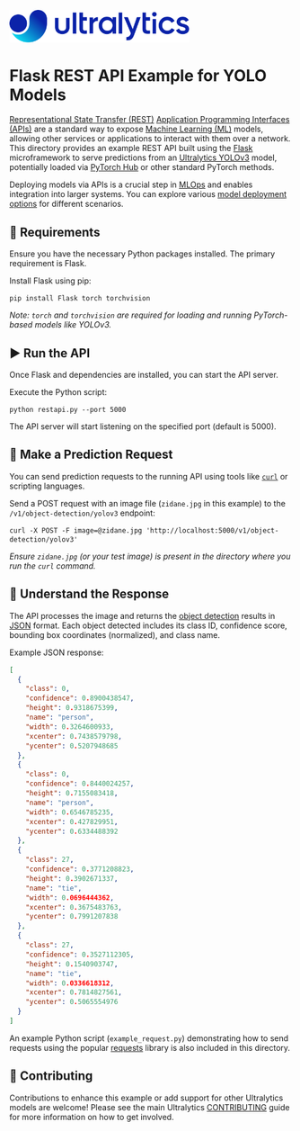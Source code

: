 <a href="https://www.ultralytics.com/"><img src="https://raw.githubusercontent.com/ultralytics/assets/main/logo/Ultralytics_Logotype_Original.svg" width="320" alt="Ultralytics logo"></a>

# Flask REST API Example for YOLO Models

[Representational State Transfer (REST)](https://en.wikipedia.org/wiki/Representational_state_transfer) [Application Programming Interfaces (APIs)](https://developer.mozilla.org/en-US/docs/Web/API) are a standard way to expose [Machine Learning (ML)](https://www.ultralytics.com/glossary/machine-learning-ml) models, allowing other services or applications to interact with them over a network. This directory provides an example REST API built using the [Flask](https://palletsprojects.com/projects/flask/) microframework to serve predictions from an [Ultralytics YOLOv3](https://docs.ultralytics.com/models/yolov3/) model, potentially loaded via [PyTorch Hub](https://pytorch.org/hub/) or other standard PyTorch methods.

Deploying models via APIs is a crucial step in [MLOps](https://www.ultralytics.com/glossary/machine-learning-operations-mlops) and enables integration into larger systems. You can explore various [model deployment options](https://docs.ultralytics.com/guides/model-deployment-options/) for different scenarios.

## 🔧 Requirements

Ensure you have the necessary Python packages installed. The primary requirement is Flask.

Install Flask using pip:

```shell
pip install Flask torch torchvision
```

_Note: `torch` and `torchvision` are required for loading and running PyTorch-based models like YOLOv3._

## ▶️ Run the API

Once Flask and dependencies are installed, you can start the API server.

Execute the Python script:

```shell
python restapi.py --port 5000
```

The API server will start listening on the specified port (default is 5000).

## 🚀 Make a Prediction Request

You can send prediction requests to the running API using tools like [`curl`](https://curl.se/) or scripting languages.

Send a POST request with an image file (`zidane.jpg` in this example) to the `/v1/object-detection/yolov3` endpoint:

```shell
curl -X POST -F image=@zidane.jpg 'http://localhost:5000/v1/object-detection/yolov3'
```

_Ensure `zidane.jpg` (or your test image) is present in the directory where you run the `curl` command._

## 📄 Understand the Response

The API processes the image and returns the [object detection](https://www.ultralytics.com/glossary/object-detection) results in [JSON](https://www.ultralytics.com/glossary/json) format. Each object detected includes its class ID, confidence score, bounding box coordinates (normalized), and class name.

Example JSON response:

```json
[
  {
    "class": 0,
    "confidence": 0.8900438547,
    "height": 0.9318675399,
    "name": "person",
    "width": 0.3264600933,
    "xcenter": 0.7438579798,
    "ycenter": 0.5207948685
  },
  {
    "class": 0,
    "confidence": 0.8440024257,
    "height": 0.7155083418,
    "name": "person",
    "width": 0.6546785235,
    "xcenter": 0.427829951,
    "ycenter": 0.6334488392
  },
  {
    "class": 27,
    "confidence": 0.3771208823,
    "height": 0.3902671337,
    "name": "tie",
    "width": 0.0696444362,
    "xcenter": 0.3675483763,
    "ycenter": 0.7991207838
  },
  {
    "class": 27,
    "confidence": 0.3527112305,
    "height": 0.1540903747,
    "name": "tie",
    "width": 0.0336618312,
    "xcenter": 0.7814827561,
    "ycenter": 0.5065554976
  }
]
```

An example Python script (`example_request.py`) demonstrating how to send requests using the popular [requests](https://requests.readthedocs.io/en/latest/) library is also included in this directory.

## 🤝 Contributing

Contributions to enhance this example or add support for other Ultralytics models are welcome! Please see the main Ultralytics [CONTRIBUTING](https://docs.ultralytics.com/help/contributing/) guide for more information on how to get involved.

